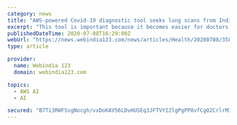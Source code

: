 ```yaml
---
category: news
title: "AWS-powered Covid-19 diagnostic tool seeks lung scans from India"
excerpt: "This tool is important because it becomes easier for doctors the world over to treat a patient if they know what disease they are suffering from and how badly that disease has infected that person. The same goes with Covid-19 patients."
publishedDateTime: 2020-07-08T16:29:00Z
webUrl: "https://news.webindia123.com/news/articles/Health/20200708/3589229.html"
type: article

provider:
  name: Webindia 123
  domain: webindia123.com

topics:
  - AWS AI
  - AI

secured: "B7Ti3RWFSsgNocgh/vxDoKAV56LDvHUSEq3JFTVYI2lgPgPP8vfCgO2CrlrM3ozlZJGxGByoVsO591oJVidl+pEU3FUrdccuJLkczDF+OzN3XV3sVneYH+p+9e8sEtR14P4eGthLDqj1JrO1kdeLLMWNqWNQWz/00tiH144DKYg8engALR+HbBK8A9sWPsyBcdaWrdsYU0Z0mGDLT/x1LJK8g2n0kiArFQ00iSJ2ylrinEDozj0yTQhBYIWc4aXvDZL/pGd4OIwsTLocFOwmT6pdMLu/+WFdSGkrjzwXANz1vbXW8QFhxhCSoAT9op8IX7U/4Dt0EkyO6dDnrSDawA==;PdfHuyiX13QruoovIPwWgQ=="
---
```


